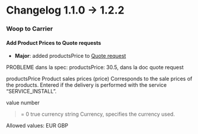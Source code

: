 # Changelog 1.1.0 -> 1.2.2

### Woop to Carrier

#### Add Product Prices to Quote requests

- **Major**: added productsPrice to  [Quote request](https://woop.stoplight.io/docs/carrier/11ee9587364b9-quote-request) 

PROBLEME
  dans la spec: productsPrice: 30.5,
  dans la doc quote request


  productsPrice
  Product sales prices (price)
  Corresponds to the sale prices of the products. Entered if the delivery is performed with the service “SERVICE_INSTALL”.

  value
  number
  <float>
  >= 0
  > true
  currency
  string
  Currency, specifies the currency used.

  Allowed values:
  EUR
  GBP

<!--
type: tab
title: 1.1.0
-->

```json


```
<!--
type: tab
title: 1.2.2
-->

```json


```
<!-- type: tab-end -->